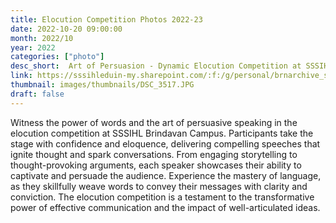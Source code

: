 ```yaml
---
title: Elocution Competition Photos 2022-23
date: 2022-10-20 09:00:00
month: 2022/10
year: 2022
categories: ["photo"]
desc_short:  Art of Persuasion - Dynamic Elocution Competition at SSSIHL Brindavan Campus
link: https://sssihleduin-my.sharepoint.com/:f:/g/personal/brnarchive_sssihl_edu_in/Ej_aACnzJ81FqYskNG2l7zkBV4wPIjmq_FVZcEYBck67Lg?e=vYHfmr
thumbnail: images/thumbnails/DSC_3517.JPG
draft: false
---
```


Witness the power of words and the art of persuasive speaking in the elocution competition at SSSIHL Brindavan Campus. Participants take the stage with confidence and eloquence, delivering compelling speeches that ignite thought and spark conversations. From engaging storytelling to thought-provoking arguments, each speaker showcases their ability to captivate and persuade the audience. Experience the mastery of language, as they skillfully weave words to convey their messages with clarity and conviction. The elocution competition is a testament to the transformative power of effective communication and the impact of well-articulated ideas.
